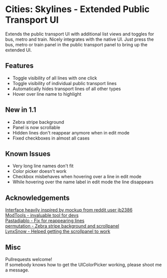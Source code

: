 # Cities: Skylines - Extended Public Transport UI
Extends the public transport UI with additional list views and toggles for bus, metro and train. Nicely integrates with the native UI. Just press the bus, metro or train panel in the public transport panel to bring up the extended UI.

## Features
* Toggle visibility of all lines with one click
* Toggle visibility of individual public transport lines
* Automatically hides transport lines of all other types
* Hover over line name to highlight

## New in 1.1
* Zebra stripe background
* Panel is now scrollable
* Hidden lines don't reappear anymore when in edit mode
* Fixed checkboxes in almost all cases

## Known Issues
* Very long line names don't fit
* Color picker doesn't work
* Checkbox misbehaves when hovering over a line in edit mode
* While hovering over the name label in edit mode the line disappears

## Acknowledgements
[Interface heavily inspired by mockup from reddit user jb2386](http://www.reddit.com/r/CitiesSkylines/comments/2zjrlq/my_suggestion_for_improving_the_transportline/)  
[ModTools - invaluable tool for devs](http://steamcommunity.com/sharedfiles/filedetails/?id=409520576)  
[Pastadiablo - Fix for reappearing lines](https://github.com/pastadiablo)  
[permutation - Zebra stripe background and scrollpanel](https://github.com/githubpermutation)  
[LynxSnow - Helped getting the scrollpanel to work](http://www.reddit.com/user/LynxSnow)

## Misc
Pullrequests welcome!  
If somebody knows how to get the UIColorPicker working, please shoot me a message.

